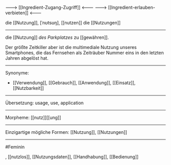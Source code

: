 ---> [[Ingredient-Zugang-Zugriff]] <---
---> [[Ingredient-erlauben-verbieten]] <---

die [[Nutzung]], [ˈnʊtsʊŋ], [[nutzen]]
die [[Nutzungen]]


---
die [[Nutzung]] *des Parkplatzes* zu [[gewähren]]. 

Der größte Zeitkiller aber ist die multimediale Nutzung unseres Smartphones, die das Fernsehen als Zeiträuber Nummer eins in den letzten Jahren abgelöst hat. 

---
Synonyme:
- [[Verwendung]], [[Gebrauch]], [[Anwendung]], [[Einsatz]], [[Nutzbarkeit]]

---
Übersetzung: usage, use, application

---
Morpheme:
[[nutz]][[ung]]

---
Einzigartige mögliche Formen: [[Nutzung]], [[Nutzungen]]

---
#Feminin 

, [[nutzlos]], [[Nutzungsdaten]], [[Handhabung]], [[Bedienung]]

